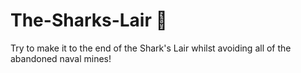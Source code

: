 # The-Sharks-Lair :ocean:

Try to make it to the end of the Shark's Lair whilst avoiding all of the abandoned naval mines!
